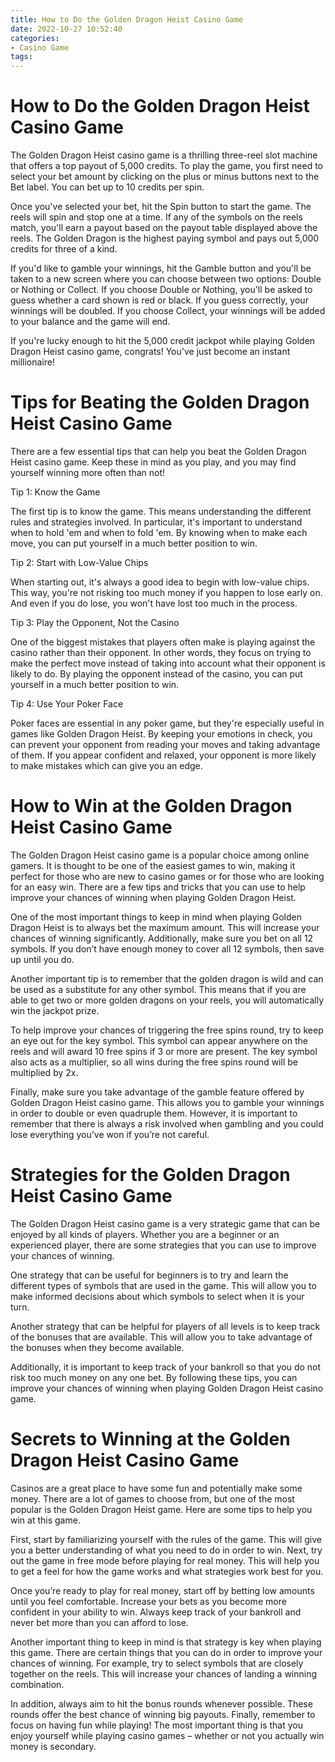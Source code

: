 ```yaml
---
title: How to Do the Golden Dragon Heist Casino Game
date: 2022-10-27 10:52:40
categories:
- Casino Game
tags:
---
```



#  How to Do the Golden Dragon Heist Casino Game

The Golden Dragon Heist casino game is a thrilling three-reel slot machine that offers a top payout of 5,000 credits. To play the game, you first need to select your bet amount by clicking on the plus or minus buttons next to the Bet label. You can bet up to 10 credits per spin.

Once you've selected your bet, hit the Spin button to start the game. The reels will spin and stop one at a time. If any of the symbols on the reels match, you'll earn a payout based on the payout table displayed above the reels. The Golden Dragon is the highest paying symbol and pays out 5,000 credits for three of a kind.

If you'd like to gamble your winnings, hit the Gamble button and you'll be taken to a new screen where you can choose between two options: Double or Nothing or Collect. If you choose Double or Nothing, you'll be asked to guess whether a card shown is red or black. If you guess correctly, your winnings will be doubled. If you choose Collect, your winnings will be added to your balance and the game will end.

If you're lucky enough to hit the 5,000 credit jackpot while playing Golden Dragon Heist casino game, congrats! You've just become an instant millionaire!

#  Tips for Beating the Golden Dragon Heist Casino Game

There are a few essential tips that can help you beat the Golden Dragon Heist casino game. Keep these in mind as you play, and you may find yourself winning more often than not!

Tip 1: Know the Game

The first tip is to know the game. This means understanding the different rules and strategies involved. In particular, it's important to understand when to hold 'em and when to fold 'em. By knowing when to make each move, you can put yourself in a much better position to win.

Tip 2: Start with Low-Value Chips

When starting out, it's always a good idea to begin with low-value chips. This way, you're not risking too much money if you happen to lose early on. And even if you do lose, you won't have lost too much in the process.

Tip 3: Play the Opponent, Not the Casino

One of the biggest mistakes that players often make is playing against the casino rather than their opponent. In other words, they focus on trying to make the perfect move instead of taking into account what their opponent is likely to do. By playing the opponent instead of the casino, you can put yourself in a much better position to win.

Tip 4: Use Your Poker Face

Poker faces are essential in any poker game, but they're especially useful in games like Golden Dragon Heist. By keeping your emotions in check, you can prevent your opponent from reading your moves and taking advantage of them. If you appear confident and relaxed, your opponent is more likely to make mistakes which can give you an edge.

#  How to Win at the Golden Dragon Heist Casino Game

The Golden Dragon Heist casino game is a popular choice among online gamers. It is thought to be one of the easiest games to win, making it perfect for those who are new to casino games or for those who are looking for an easy win. There are a few tips and tricks that you can use to help improve your chances of winning when playing Golden Dragon Heist.

One of the most important things to keep in mind when playing Golden Dragon Heist is to always bet the maximum amount. This will increase your chances of winning significantly. Additionally, make sure you bet on all 12 symbols. If you don’t have enough money to cover all 12 symbols, then save up until you do.

Another important tip is to remember that the golden dragon is wild and can be used as a substitute for any other symbol. This means that if you are able to get two or more golden dragons on your reels, you will automatically win the jackpot prize.

To help improve your chances of triggering the free spins round, try to keep an eye out for the key symbol. This symbol can appear anywhere on the reels and will award 10 free spins if 3 or more are present. The key symbol also acts as a multiplier, so all wins during the free spins round will be multiplied by 2x.

Finally, make sure you take advantage of the gamble feature offered by Golden Dragon Heist casino game. This allows you to gamble your winnings in order to double or even quadruple them. However, it is important to remember that there is always a risk involved when gambling and you could lose everything you’ve won if you’re not careful.

#  Strategies for the Golden Dragon Heist Casino Game

The Golden Dragon Heist casino game is a very strategic game that can be enjoyed by all kinds of players. Whether you are a beginner or an experienced player, there are some strategies that you can use to improve your chances of winning.

One strategy that can be useful for beginners is to try and learn the different types of symbols that are used in the game. This will allow you to make informed decisions about which symbols to select when it is your turn.

Another strategy that can be helpful for players of all levels is to keep track of the bonuses that are available. This will allow you to take advantage of the bonuses when they become available.

Additionally, it is important to keep track of your bankroll so that you do not risk too much money on any one bet. By following these tips, you can improve your chances of winning when playing Golden Dragon Heist casino game.

#  Secrets to Winning at the Golden Dragon Heist Casino Game

Casinos are a great place to have some fun and potentially make some money. There are a lot of games to choose from, but one of the most popular is the Golden Dragon Heist game. Here are some tips to help you win at this game.

First, start by familiarizing yourself with the rules of the game. This will give you a better understanding of what you need to do in order to win. Next, try out the game in free mode before playing for real money. This will help you to get a feel for how the game works and what strategies work best for you.

Once you’re ready to play for real money, start off by betting low amounts until you feel comfortable. Increase your bets as you become more confident in your ability to win. Always keep track of your bankroll and never bet more than you can afford to lose.

Another important thing to keep in mind is that strategy is key when playing this game. There are certain things that you can do in order to improve your chances of winning. For example, try to select symbols that are closely together on the reels. This will increase your chances of landing a winning combination.

In addition, always aim to hit the bonus rounds whenever possible. These rounds offer the best chance of winning big payouts. Finally, remember to focus on having fun while playing! The most important thing is that you enjoy yourself while playing casino games – whether or not you actually win money is secondary.